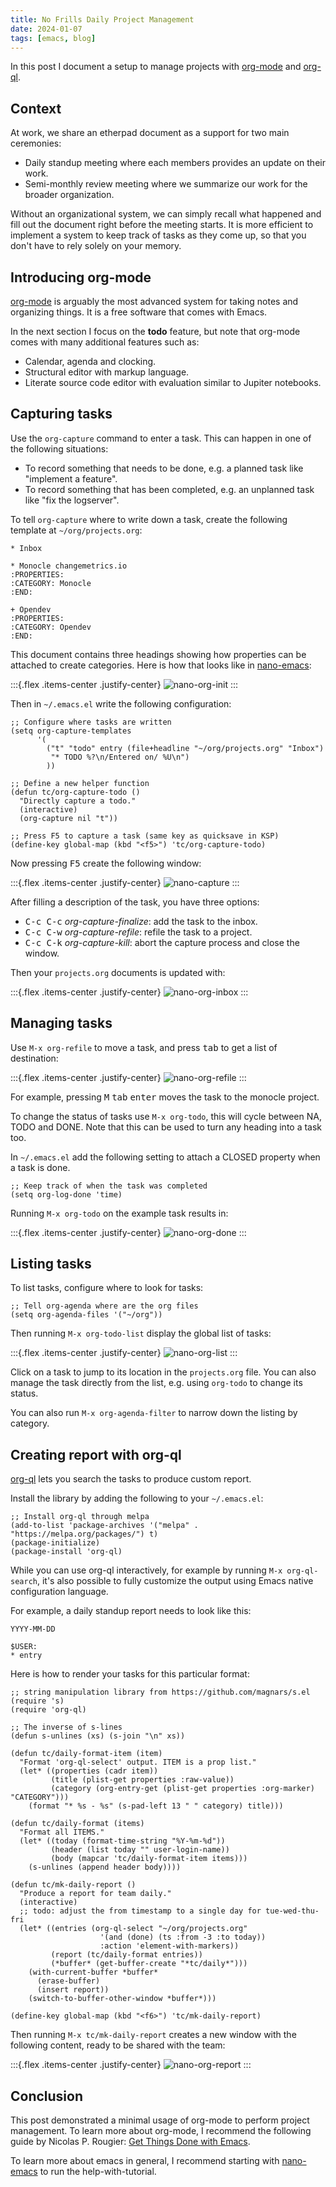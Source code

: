 ```yaml
---
title: No Frills Daily Project Management
date: 2024-01-07
tags: [emacs, blog]
---
```


In this post I document a setup to manage projects with [org-mode][org-mode] and [org-ql][org-ql].


## Context

At work, we share an etherpad document as a support for two main ceremonies:

- Daily standup meeting where each members provides an update on their work.
- Semi-monthly review meeting where we summarize our work for the broader organization.

Without an organizational system, we can simply recall what happened and fill out the document right before the meeting starts.
It is more efficient to implement a system to keep track of tasks as they come up, so that you don't have to rely solely on your memory.


## Introducing org-mode

[org-mode][org-mode] is arguably the most advanced system for taking notes and organizing things.
It is a free software that comes with Emacs.

In the next section I focus on the **todo** feature, but note that org-mode comes with many additional features such as:
- Calendar, agenda and clocking.
- Structural editor with markup language.
- Literate source code editor with evaluation similar to Jupiter notebooks.

[org-mode]: https://orgmode.org/features.html


## Capturing tasks

Use the `org-capture` command to enter a task. This can happen in one of the following situations:

- To record something that needs to be done, e.g. a planned task like "implement a feature".
- To record something that has been completed, e.g. an unplanned task like "fix the logserver".

To tell `org-capture` where to write down a task, create the following template at `~/org/projects.org`:

```raw
* Inbox

* Monocle changemetrics.io
:PROPERTIES:
:CATEGORY: Monocle
:END:

+ Opendev
:PROPERTIES:
:CATEGORY: Opendev
:END:
```

This document contains three headings showing how properties can be attached to create categories.
Here is how that looks like in [nano-emacs][nano-emacs]:

:::{.flex .items-center .justify-center}
![nano-org-init](media/nano-org-init.png)
:::

Then in `~/.emacs.el` write the following configuration:

```elisp
;; Configure where tasks are written
(setq org-capture-templates
      '(
        ("t" "todo" entry (file+headline "~/org/projects.org" "Inbox")
         "* TODO %?\n/Entered on/ %U\n")
        ))

;; Define a new helper function
(defun tc/org-capture-todo ()
  "Directly capture a todo."
  (interactive)
  (org-capture nil "t"))

;; Press F5 to capture a task (same key as quicksave in KSP)
(define-key global-map (kbd "<f5>") 'tc/org-capture-todo)
```

Now pressing <kbd>F5</kbd> create the following window:

:::{.flex .items-center .justify-center}
![nano-capture](media/nano-capture.png)
:::

After filling a description of the task, you have three options:

- <kbd>C-c C-c</kbd> *org-capture-finalize*: add the task to the inbox.
- <kbd>C-c C-w</kbd> *org-capture-refile*: refile the task to a project.
- <kbd>C-c C-k</kbd> *org-capture-kill*: abort the capture process and close the window.

Then your `projects.org` documents is updated with:

:::{.flex .items-center .justify-center}
![nano-org-inbox](media/nano-org-inbox.png)
:::

## Managing tasks

Use `M-x org-refile` to move a task, and press <kbd>tab</kbd> to get a list of destination:

:::{.flex .items-center .justify-center}
![nano-org-refile](media/nano-org-refile.png)
:::

For example, pressing <kbd>M</kbd> <kbd>tab</kbd> <kbd>enter</kbd> moves the task to the monocle project.


To change the status of tasks use `M-x org-todo`, this will cycle between NA, TODO and DONE.
Note that this can be used to turn any heading into a task too.

In `~/.emacs.el` add the following setting to attach a CLOSED property when a task is done.

```elisp
;; Keep track of when the task was completed
(setq org-log-done 'time)
```

Running `M-x org-todo` on the example task results in:

:::{.flex .items-center .justify-center}
![nano-org-done](media/nano-org-done.png)
:::

## Listing tasks

To list tasks, configure where to look for tasks:

```elisp
;; Tell org-agenda where are the org files
(setq org-agenda-files '("~/org"))
```

Then running `M-x org-todo-list` display the global list of tasks:

:::{.flex .items-center .justify-center}
![nano-org-list](media/nano-org-list.png)
:::

Click on a task to jump to its location in the `projects.org` file.
You can also manage the task directly from the list, e.g. using `org-todo` to change its status.

You can also run `M-x org-agenda-filter` to narrow down the listing by category.


## Creating report with org-ql

[org-ql][org-ql] lets you search the tasks to produce custom report.

Install the library by adding the following to your `~/.emacs.el`:

```elisp
;; Install org-ql through melpa
(add-to-list 'package-archives '("melpa" . "https://melpa.org/packages/") t)
(package-initialize)
(package-install 'org-ql)
```

While you can use org-ql interactively, for example by running `M-x org-ql-search`,
it's also possible to fully customize the output using Emacs native configuration language.

For example, a daily standup report needs to look like this:

```raw
YYYY-MM-DD

$USER:
* entry
```

Here is how to render your tasks for this particular format:

```elisp
;; string manipulation library from https://github.com/magnars/s.el
(require 's)
(require 'org-ql)

;; The inverse of s-lines
(defun s-unlines (xs) (s-join "\n" xs))

(defun tc/daily-format-item (item)
  "Format 'org-ql-select' output. ITEM is a prop list."
  (let* ((properties (cadr item))
         (title (plist-get properties :raw-value))
         (category (org-entry-get (plist-get properties :org-marker) "CATEGORY")))
    (format "* %s - %s" (s-pad-left 13 " " category) title)))

(defun tc/daily-format (items)
  "Format all ITEMS."
  (let* ((today (format-time-string "%Y-%m-%d"))
         (header (list today "" user-login-name))
         (body (mapcar 'tc/daily-format-item items)))
    (s-unlines (append header body))))

(defun tc/mk-daily-report ()
  "Produce a report for team daily."
  (interactive)
  ;; todo: adjust the from timestamp to a single day for tue-wed-thu-fri
  (let* ((entries (org-ql-select "~/org/projects.org"
                    '(and (done) (ts :from -3 :to today))
                    :action 'element-with-markers))
         (report (tc/daily-format entries))
         (*buffer* (get-buffer-create "*tc/daily*")))
    (with-current-buffer *buffer*
      (erase-buffer)
      (insert report))
    (switch-to-buffer-other-window *buffer*)))

(define-key global-map (kbd "<f6>") 'tc/mk-daily-report)
```

Then running `M-x tc/mk-daily-report` creates a new window with the following content, ready to be shared with the team:

:::{.flex .items-center .justify-center}
![nano-org-report](media/nano-org-report.png)
:::

## Conclusion

This post demonstrated a minimal usage of org-mode to perform project management.
To learn more about org-mode, I recommend the following guide by Nicolas P. Rougier: [Get Things Done with Emacs](https://www.labri.fr/perso/nrougier/GTD/index.html).

To learn more about emacs in general, I recommend starting with [nano-emacs][nano-emacs] to run the help-with-tutorial.

[nano-emacs]: https://github.com/rougier/nano-emacs#gnu-emacs--n-%CE%BB-n-o
[org-ql]: https://github.com/alphapapa/org-ql#readme
